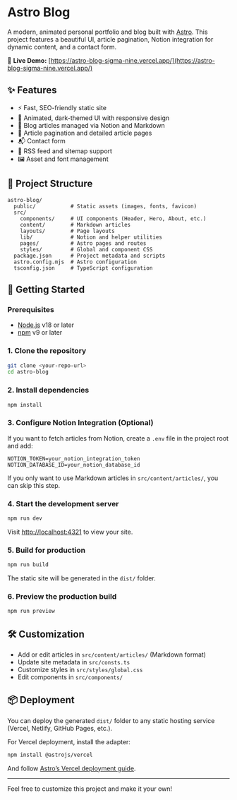 # Astro Blog

A modern, animated personal portfolio and blog built with [Astro](https://astro.build/). This project features a beautiful UI, article pagination, Notion integration for dynamic content, and a contact form.

🔗 **Live Demo:** [https://astro-blog-sigma-nine.vercel.app/](https://astro-blog-sigma-nine.vercel.app/)

## ✨ Features

- ⚡ Fast, SEO-friendly static site
- 🎨 Animated, dark-themed UI with responsive design
- 📝 Blog articles managed via Notion and Markdown
- 📄 Article pagination and detailed article pages
- 📬 Contact form
- 📰 RSS feed and sitemap support
- 🖼️ Asset and font management

## 📁 Project Structure

```
astro-blog/
  public/           # Static assets (images, fonts, favicon)
  src/
    components/     # UI components (Header, Hero, About, etc.)
    content/        # Markdown articles
    layouts/        # Page layouts
    lib/            # Notion and helper utilities
    pages/          # Astro pages and routes
    styles/         # Global and component CSS
  package.json      # Project metadata and scripts
  astro.config.mjs  # Astro configuration
  tsconfig.json     # TypeScript configuration
```

## 🚀 Getting Started

### Prerequisites
- [Node.js](https://nodejs.org/) v18 or later
- [npm](https://www.npmjs.com/) v9 or later

### 1. Clone the repository
```sh
git clone <your-repo-url>
cd astro-blog
```

### 2. Install dependencies
```sh
npm install
```

### 3. Configure Notion Integration (Optional)
If you want to fetch articles from Notion, create a `.env` file in the project root and add:
```
NOTION_TOKEN=your_notion_integration_token
NOTION_DATABASE_ID=your_notion_database_id
```
If you only want to use Markdown articles in `src/content/articles/`, you can skip this step.

### 4. Start the development server
```sh
npm run dev
```
Visit [http://localhost:4321](http://localhost:4321) to view your site.

### 5. Build for production
```sh
npm run build
```
The static site will be generated in the `dist/` folder.

### 6. Preview the production build
```sh
npm run preview
```

## 🛠️ Customization
- Add or edit articles in `src/content/articles/` (Markdown format)
- Update site metadata in `src/consts.ts`
- Customize styles in `src/styles/global.css`
- Edit components in `src/components/`

## 📦 Deployment
You can deploy the generated `dist/` folder to any static hosting service (Vercel, Netlify, GitHub Pages, etc.).

For Vercel deployment, install the adapter:
```sh
npm install @astrojs/vercel
```
And follow [Astro’s Vercel deployment guide](https://docs.astro.build/en/guides/deploy/vercel/).

---
Feel free to customize this project and make it your own!
